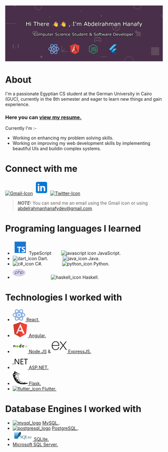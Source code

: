 ![banner](https://github.com/Abdelrahman-Hanafy-Dev/Abdelrahman-Hanafy-Dev/blob/main/updated-github-banner.jpg)

# About
I'm a passionate Egyptian CS student at the German University in Cairo (GUC), currently in the 8th semester and eager to learn new things and gain experience.

### Here you can [view my resume.](https://drive.google.com/file/d/1zCCIGXtPE-C4uYeGjbVe2Ts4jeW5Wp2V/view?usp=sharing)

Currently I'm :-
- Working on enhancing my problem solving skills.
- Working on improving my web development skills by implementing beautiful UIs and buildin complex systems.

# Connect with me
[![Gmail-Icon](https://img.icons8.com/color/48/000000/gmail-new.png)](mailto:abdelrahmanhanafydev@gmail.com)
[![LinkedIn-Icon](linkedin-icon.png)](https://www.linkedin.com/in/abdelrahman-hanafy-dev/)
[![Twitter-Icon](https://img.icons8.com/color/48/000000/twitter--v1.png)](https://twitter.com/AHanafy6)
> **_NOTE:_**  You can send me an email using the Gmail icon or using [abdelrahmanhanafydev@gmail.com](mailto:abdelrahmanhanafydev@gmail.com).

# Programing languages I learned
- ![typescript](https://github.com/Abdelrahman-Hanafy-Dev/Abdelrahman-Hanafy-Dev/blob/main/icons8-typescript-48.png) TypeScript
 &nbsp;&nbsp;&nbsp;&nbsp;&nbsp;&nbsp;&nbsp;![javascript icon](https://img.icons8.com/color/48/000000/javascript--v1.png) JavaScript.
- ![dart_icon](https://img.icons8.com/color/48/000000/dart.png) Dart.
  &nbsp;&nbsp;&nbsp;&nbsp;&nbsp;&nbsp;&nbsp;&nbsp;&nbsp;&nbsp;&nbsp;![java_icon](https://img.icons8.com/color/48/000000/java-coffee-cup-logo--v1.png) Java.
- ![c#_icon](https://img.icons8.com/color/48/000000/c-sharp-logo.png) C#.
  &nbsp;&nbsp;&nbsp;&nbsp;&nbsp;&nbsp;&nbsp;&nbsp;&nbsp;&nbsp;&nbsp;&nbsp;&nbsp;&nbsp;&nbsp;![python_icon](https://img.icons8.com/color/48/000000/python--v1.png) Python.
- ![php_logo](https://github.com/Abdelrahman-Hanafy-Dev/Abdelrahman-Hanafy-Dev/blob/main/icons8-php-logo-40.png)&nbsp;&nbsp;&nbsp;&nbsp;&nbsp;&nbsp;&nbsp;&nbsp;&nbsp;&nbsp;&nbsp;&nbsp;&nbsp;&nbsp;&nbsp;&nbsp;&nbsp;&nbsp;&nbsp;&nbsp;&nbsp;![haskell_icon](https://img.icons8.com/officel/40/000000/haskell.png) Haskell.

# Technologies I worked with
- [![react_icon](https://github.com/Abdelrahman-Hanafy-Dev/Abdelrahman-Hanafy-Dev/blob/main/icons8-react-40.png) React.](https://react.dev/)
- [![Angular_icon](https://github.com/Abdelrahman-Hanafy-Dev/Abdelrahman-Hanafy-Dev/blob/main/icons8-angular-48.png) Angular.](https://angular.io/)
- [![nodejs_icon](nodejs_icon.png) Node.JS](https://nodejs.org/en/) & [![expressjs_icon](expressjs_icon.png) ExpressJS.](https://expressjs.com/)
- [![asp.net_icon](dot_net_icon.png) ASP.NET.](https://dotnet.microsoft.com/en-us/apps/aspnet)
- [![flask_icon](flask_icon.png) Flask.](https://flask.palletsprojects.com/en/2.1.x/)
- [![flutter_icon](https://img.icons8.com/color/48/000000/flutter.png) Flutter.](https://flutter.dev/)

# Database Engines I worked with

- [![mysql_logo](https://img.icons8.com/color/48/000000/mysql-logo.png)](https://www.mysql.com/) [MySQL.](https://www.mysql.com/).
- [![postgresql_logo](https://img.icons8.com/color/48/000000/postgreesql.png)](https://www.postgresql.org/) [PostgreSQL.](https://www.postgresql.org/).
- [![sqlite_icon](sqlite_logo_big.png) SQLite.](https://www.sqlite.org/index.html)
- [Microsoft SQL Server.](https://www.microsoft.com/en-us/sql-server/sql-server-2019)
<!--
**Abdelrahman-Hanafy-Dev/Abdelrahman-Hanafy-Dev** is a ✨ _special_ ✨ repository because its `README.md` (this file) appears on your GitHub profile.

Here are some ideas to get you started:

- 🔭 I’m currently working on ...
- 🌱 I’m currently learning ...
- 👯 I’m looking to collaborate on ...
- 🤔 I’m looking for help with ...
- 💬 Ask me about ...
- 📫 How to reach me: ...
- 😄 Pronouns: ...
- ⚡ Fun fact: ...
-->
